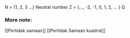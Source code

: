 N = {1, 2, 3 ...} Neutral number
Z = {..., -2, -1, 0, 1, 2, ... }
Q 

### More note:
[[Pertidak samaan]]
[[Pertidak Samaan kuadrat]]


